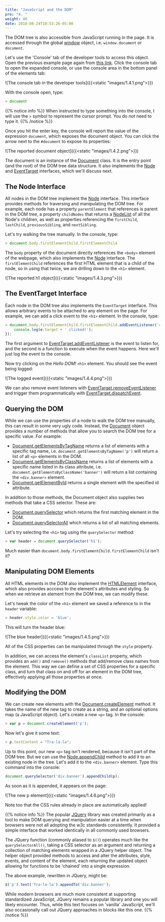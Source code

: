 ```yaml
---
title: "JavaScript and the DOM"
pre: "4. "
weight: 40
date: 2018-08-24T10:53:26-05:00
---
```


The DOM tree is also accessible from JavaScript running in the page.  It is accessed through the global [window](https://developer.mozilla.org/en-US/docs/Web/API/Window) object, i.e. `window.document` or `document`.

Let's use the 'Console' tab of the developer tools to access this object.  Open the previous example page again from <a href='{{<static "images/1.3.2.png">}}' target='_blank'>this link</a>.  Click the console tab to open the expanded console, or use the console area in the bottom panel of the elements tab:

![The console tab in the developer tools]({{<static "images/1.4.1.png">}})

With the console open, type:

```js
> document
```

{{% notice info %}}
When instructed to type something into the console, I will use the `>` symbol to represent the cursor prompt.  You do _not_ need to type it.
{{% /notice %}}

Once you hit the enter key, the console will report the value of the expression `document`, which exposes the document object.  You can click the arrow next to the `#document` to expose its properties:

![The reported document object]({{<static "images/1.4.2.png">}})

The document is an instance of the [Document](https://developer.mozilla.org/en-US/docs/Web/API/document) class.  It is the entry point (and the root) of the DOM tree data structure.  It also implements the [Node](https://developer.mozilla.org/en-US/docs/Web/API/Node) and [EventTarget](https://developer.mozilla.org/en-US/docs/Web/API/EventTarget) interfaces, which we'll discuss next.

## The Node Interface

All nodes in the DOM tree implement the [Node](https://developer.mozilla.org/en-US/docs/Web/API/Node) interface.  This interface provides methods for traversing and manipulating the DOM tree.  For example, each node has a property `parentElement` that references is parent in the DOM tree, a property `childNodes` that returns a [NodeList](https://developer.mozilla.org/en-US/docs/Web/API/NodeList) of all the Node's children, as well as properties referencing the `firstChild`, `lastChild`, `previousSibling`, and `nextSibling`.

Let's try walking the tree manually.  In the console, type:

```js
> document.body.firstElementChild.firstElementChild
```

The `body` property of the document directly references the `<body>` element of the webpage, which also implements the [Node](https://developer.mozilla.org/en-US/docs/Web/API/Node) interface.  The `firstElementChild` references the first HTML element that is a child of the node, so in using that twice, we are drilling down to the `<h1>` element.

![The reported h1 object]({{<static "images/1.4.3.png">}})

## The EventTarget Interface 

Each node in the DOM tree also implements the `EventTarget` interface.  This allows arbitrary events to be attached to any element on the page.  For example, we can add a click event to the `<h1>` element.  In the console, type:

```js
> document.body.firstElementChild.firstElementChild.addEventListener('click', function(e){
    console.log(e.target + ' clicked!');
});
```

The first argument to [EventTarget.addEventListener](https://developer.mozilla.org/en-US/docs/Web/API/EventTarget/addEventListener) is the event to listen for, and the second is a function to execute when the event happens.  Here we'll just log the event to the console.

Now try clicking on the _Hello DOM!_ `<h1>` element.  You should see the event being logged:

![The logged event]({{<static "images/1.4.4.png">}})

We can also remove event listeners with [EventTarget.removeEventListener](https://developer.mozilla.org/en-US/docs/Web/API/EventTarget/removeEventListener) and trigger them programmatically with [EventTarget.dispatchEvent](https://developer.mozilla.org/en-US/docs/Web/API/EventTarget/dispatchEvent).

## Querying the DOM
While we can use the properties of a node to walk the DOM tree manually, this can result in some very ugly code.  Instead, the [Document](https://developer.mozilla.org/en-US/docs/Web/API/document) object provides a number of methods that allow you to search the DOM tree for a specific value.  For example:

* [Document.getElementsByTagName](https://developer.mozilla.org/en-US/docs/Web/API/Document/getElementsByTagName) returns a list of elements with a specific tag name, i.e. `document.getElementsByTagName('p')` will return a list of all `<p>` elements in the DOM.
* [Document.getElementsByClassName](https://developer.mozilla.org/en-US/docs/Web/API/Document/getElementsByClassName) returns a list of elements with a specific name listed in its class attribute, i.e. `document.getElementsByClassName('banner')` will return a list containing the `<div.banner>` element.
* [Document.getElementById](https://developer.mozilla.org/en-US/docs/Web/API/Document/getElementById) returns a single element with the specified id attribute.

In addition to those methods, the Document object also supplies two methods that take a CSS selector.  These are:

* [Document.querySelector](https://developer.mozilla.org/en-US/docs/Web/API/Document/querySelector) which returns the first matching element in the DOM.
* [Document.querySelectorAll](https://developer.mozilla.org/en-US/docs/Web/API/Document/querySelectorAll) which returns a list of all matching elements.

Let's try selecting the `<h1>` tag using the `querySelector` method:

```js
> var header = document.querySelector('h1');
```

Much easier than `document.body.firstElementChild.firstElementChild` isn't it?

## Manipulating DOM Elements

All HTML elements in the DOM also implement the [HTMLElement](https://developer.mozilla.org/en-US/docs/Web/API/HTMLElement) interface, which also provides acccess to the element's attributes and styling.  So when we retrieve an element from the DOM tree, we can modify these.

Let's tweak the color of the `<h1>` element we saved a reference to in the `header` variable:

```js
> header.style.color = 'blue';
```

This will turn the header blue:

![The blue header]({{<static "images/1.4.5.png">}})

All of the CSS properties can be manipulated through the `style` property.  

In addition, we can access the element's `classList` property, which provides an `add()` and `remove()` methods that add/remove class names from the element.  This way we can define a set of CSS properties for a specific class, and turn that class on and off for an element in the DOM tree, effectively applying all those properties at once.

## Modifying the DOM 

We can create new elements with the [Document.createElement](https://developer.mozilla.org/en-US/docs/Web/API/Document/createElement) method.  It takes the name of the new tag to create as a string, and an optional options map (a JavaScript object).  Let's create a new `<p>` tag.  In the console:

```js
> var p = document.createElement('p');
```

Now let's give it some text:

```js
> p.textContent = "Tra-la-la";
```

Up to this point, our new `<p>` tag isn't rendered, because it isn't part of the DOM tree.  But we can use the [Node.appendChild](https://developer.mozilla.org/en-US/docs/Web/API/Node/appendChild) method to add it to an existing node in the tree.  Let's add it to the `<div.banner>` element.  Type this command into the console:

```js
document.querySelector('div.banner').appendChild(p);
```

As soon as it is appended, it appears on the page:

![The new p element]({{<static "images/1.4.6.png">}})

Note too that the CSS rules already in place are automatically applied!

{{% notice info %}}
The popular [JQuery](https://jquery.com/) library was created primarily as a tool to make DOM querying and manipulation easier at a time when browsers were not all adopting the w3c standards consistently.  It provided a simple interface that worked identically in all commonly used browsers.  

The JQuery function (commonly aliased to `$()`) operates much like the `querySelectorAll()`, taking a CSS selector as an argument and returning a collection of matching elements wrapped in a JQuery helper object.  The helper object provided methods to access and alter the attributes, style, events, and content of the element, each returning the updated object allowing for functions to be 'chained' into a single expression.

The above example, rewritten in JQuery, might be:

```js
$('p').text('Tra-la-la').appendTo('div.banner');
```

While modern browsers are much more consistent at supporting standardized JavaScript, JQuery remains a popular library and one you will likely encounter.  Thus, while this text focuses on 'vanilla' JavaScript, we'll also occasionally call out JQuery approaches in blocks like this one.
{{% /notice %}}